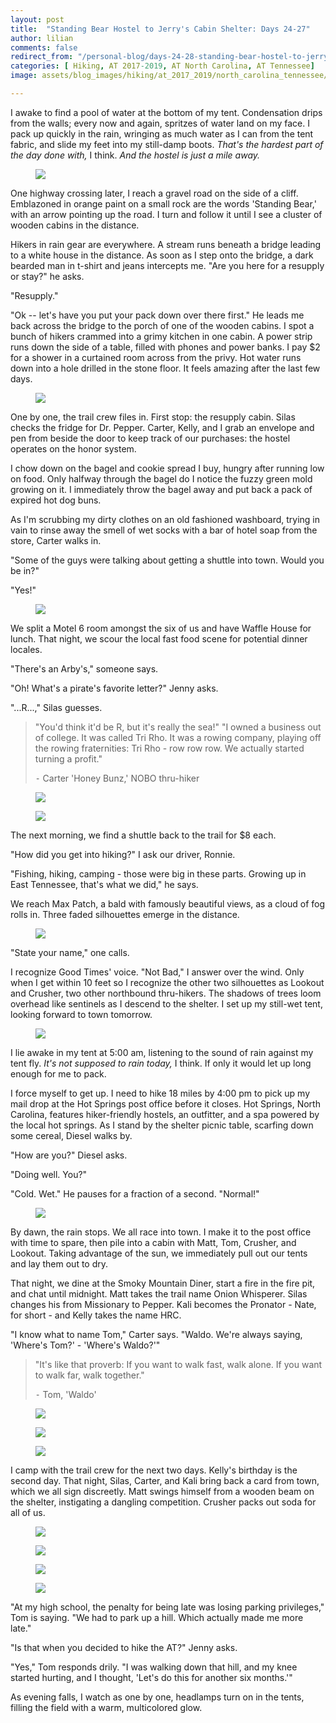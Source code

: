 ```yaml
---
layout: post
title:  "Standing Bear Hostel to Jerry's Cabin Shelter: Days 24-27"
author: lilian
comments: false
redirect_from: "/personal-blog/days-24-28-standing-bear-hostel-to-jerrys-cabin-shelter/"
categories: [ Hiking, AT 2017-2019, AT North Carolina, AT Tennessee]
image: assets/blog_images/hiking/at_2017_2019/north_carolina_tennessee/day24-28/IMG_5514.JPG

---
```


I awake to find a pool of water at the bottom of my tent. Condensation drips from the walls; every now and again, spritzes of water land on my face. I pack up quickly in the rain, wringing as much water as I can from the tent fabric, and slide my feet into my still-damp boots. *That's the hardest part of the day done with,* I think. *And the hostel is just a mile away.*

<figure>
    <img src="{{site.baseurl}}/assets/blog_images/hiking/at_2017_2019/north_carolina_tennessee/day24-28/IMG_5412.JPG"/>
</figure>

One highway crossing later, I reach a gravel road on the side of a cliff. Emblazoned in orange paint on a small rock are the words 'Standing Bear,' with an arrow pointing up the road. I turn and follow it until I see a cluster of wooden cabins in the distance.

Hikers in rain gear are everywhere. A stream runs beneath a bridge leading to a white house in the distance. As soon as I step onto the bridge, a dark bearded man in t-shirt and jeans intercepts me. "Are you here for a resupply or stay?" he asks.

"Resupply."

"Ok -- let's have you put your pack down over there first." He leads me back across the bridge to the porch of one of the wooden cabins. I spot a bunch of hikers crammed into a grimy kitchen in one cabin. A power strip runs down the side of a table, filled with phones and power banks. I pay $2 for a shower in a curtained room across from the privy. Hot water runs down into a hole drilled in the stone floor. It feels amazing after the last few days.

<figure>
    <img src="{{site.baseurl}}/assets/blog_images/hiking/at_2017_2019/north_carolina_tennessee/day24-28/IMG_5426.JPG"/>
</figure>

One by one, the trail crew files in. First stop: the resupply cabin. Silas checks the fridge for Dr. Pepper. Carter, Kelly, and I grab an envelope and pen from beside the door to keep track of our purchases: the hostel operates on the honor system.

I chow down on the bagel and cookie spread I buy, hungry after running low on food. Only halfway through the bagel do I notice the fuzzy green mold growing on it. I immediately throw the bagel away and put back a pack of expired hot dog buns.

As I'm scrubbing my dirty clothes on an old fashioned washboard, trying in vain to rinse away the smell of wet socks with a bar of hotel soap from the store, Carter walks in.

"Some of the guys were talking about getting a shuttle into town. Would you be in?"

"Yes!"

<figure>
    <img src="{{site.baseurl}}/assets/blog_images/hiking/at_2017_2019/north_carolina_tennessee/day24-28/IMG_5425.JPG"/>
</figure>

We split a Motel 6 room amongst the six of us and have Waffle House for lunch. That night, we scour the local fast food scene for potential dinner locales.

"There's an Arby's," someone says.

"Oh! What's a pirate's favorite letter?" Jenny asks.

"...R...," Silas guesses.

>"You'd think it'd be R, but it's really the sea!"
"I owned a business out of college. It was called Tri Rho. It was a rowing company, playing off the rowing fraternities: Tri Rho - row row row. We actually started turning a profit."
>
>⁃ Carter 'Honey Bunz,' NOBO thru-hiker

<figure>
    <img src="{{site.baseurl}}/assets/blog_images/hiking/at_2017_2019/north_carolina_tennessee/day24-28/IMG_5427.JPG"/>
</figure>

<figure>
    <img src="{{site.baseurl}}/assets/blog_images/hiking/at_2017_2019/north_carolina_tennessee/day24-28/IMG_5429.JPEG"/>
</figure>

The next morning, we find a shuttle back to the trail for $8 each.

"How did you get into hiking?" I ask our driver, Ronnie.

"Fishing, hiking, camping - those were big in these parts. Growing up in East Tennessee, that's what we did," he says.

We reach Max Patch, a bald with famously beautiful views, as a cloud of fog rolls in. Three faded silhouettes emerge in the distance.

<figure>
    <img src="{{site.baseurl}}/assets/blog_images/hiking/at_2017_2019/north_carolina_tennessee/day24-28/IMG_5449.JPEG"/>
</figure>

"State your name," one calls.

I recognize Good Times' voice. "Not Bad," I answer over the wind.
Only when I get within 10 feet so I recognize the other two silhouettes as Lookout and Crusher, two other northbound thru-hikers. The shadows of trees loom overhead like sentinels as I descend to the shelter. I set up my still-wet tent, looking forward to town tomorrow.

<figure>
    <img src="{{site.baseurl}}/assets/blog_images/hiking/at_2017_2019/north_carolina_tennessee/day24-28/IMG_5454.JPG"/>
</figure>

I lie awake in my tent at 5:00 am, listening to the sound of rain against my tent fly. *It's not supposed to rain today,* I think. If only it would let up long enough for me to pack.

I force myself to get up. I need to hike 18 miles by 4:00 pm to pick up my mail drop at the Hot Springs post office before it closes. Hot Springs, North Carolina, features hiker-friendly hostels, an outfitter, and a spa powered by the local hot springs. As I stand by the shelter picnic table, scarfing down some cereal, Diesel walks by.

"How are you?" Diesel asks.

"Doing well. You?"

"Cold. Wet." He pauses for a fraction of a second. "Normal!"

<figure>
    <img src="{{site.baseurl}}/assets/blog_images/hiking/at_2017_2019/north_carolina_tennessee/day24-28/IMG_5459.JPG"/>
</figure>

By dawn, the rain stops. We all race into town. I make it to the post office with time to spare, then pile into a cabin with Matt, Tom, Crusher, and Lookout. Taking advantage of the sun, we immediately pull out our tents and lay them out to dry.

That night, we dine at the Smoky Mountain Diner, start a fire in the fire pit, and chat until midnight. Matt takes the trail name Onion Whisperer. Silas changes his from Missionary to Pepper. Kali becomes the Pronator - Nate, for short - and Kelly takes the name HRC.

"I know what to name Tom," Carter says. "Waldo. We're always saying, 'Where's Tom?' - 'Where's Waldo?'"

>"It's like that proverb: If you want to walk fast, walk alone. If you want to walk far, walk together."
>
>⁃ Tom, 'Waldo'

<figure>
    <img src="{{site.baseurl}}/assets/blog_images/hiking/at_2017_2019/north_carolina_tennessee/day24-28/IMG_5469.JPG"/>
</figure>

<figure>
    <img src="{{site.baseurl}}/assets/blog_images/hiking/at_2017_2019/north_carolina_tennessee/day24-28/IMG_5471.JPG"/>
</figure>

<figure>
    <img src="{{site.baseurl}}/assets/blog_images/hiking/at_2017_2019/north_carolina_tennessee/day24-28/IMG_5489.JPG"/>
</figure>

I camp with the trail crew for the next two days. Kelly's birthday is the second day. That night, Silas, Carter, and Kali bring back a card from town, which we all sign discreetly. Matt swings himself from a wooden beam on the shelter, instigating a dangling competition. Crusher packs out soda for all of us.

<figure>
    <img src="{{site.baseurl}}/assets/blog_images/hiking/at_2017_2019/north_carolina_tennessee/day24-28/IMG_5482.JPG"/>
</figure>

<figure>
    <img src="{{site.baseurl}}/assets/blog_images/hiking/at_2017_2019/north_carolina_tennessee/day24-28/IMG_5483.JPG"/>
</figure>

<figure>
    <img src="{{site.baseurl}}/assets/blog_images/hiking/at_2017_2019/north_carolina_tennessee/day24-28/IMG_5484.JPG"/>
</figure>

<figure>
    <img src="{{site.baseurl}}/assets/blog_images/hiking/at_2017_2019/north_carolina_tennessee/day24-28/IMG_5492.JPG"/>
</figure>

"At my high school, the penalty for being late was losing parking privileges," Tom is saying. "We had to park up a hill. Which actually made me more late."

"Is that when you decided to hike the AT?" Jenny asks.

"Yes," Tom responds drily. "I was walking down that hill, and my knee started hurting, and I thought, 'Let's do this for another six months.'"

As evening falls, I watch as one by one, headlamps turn on in the tents, filling the field with a warm, multicolored glow.

